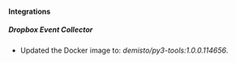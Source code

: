 
#### Integrations

##### Dropbox Event Collector


- Updated the Docker image to: *demisto/py3-tools:1.0.0.114656*.
